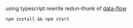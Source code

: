 using typescript rewrite redun-thunk of [data-flow](https://github.com/riskers/data-flow)

```shell
npm install && npm start
```